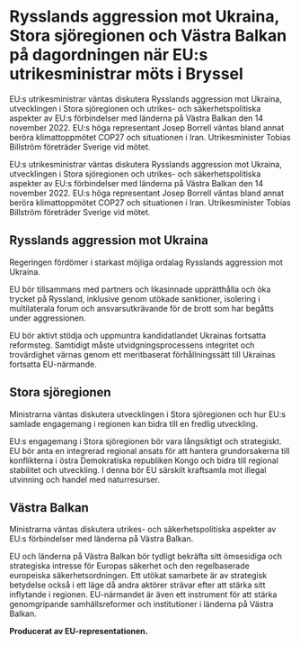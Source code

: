 # Rysslands aggression mot Ukraina, Stora sjöregionen och Västra Balkan på dagordningen när EU:s utrikesministrar möts i Bryssel

EU:s utrikesministrar väntas diskutera Rysslands aggression mot Ukraina, utvecklingen i Stora sjöregionen och utrikes- och säkerhetspolitiska aspekter av EU:s förbindelser med länderna på Västra Balkan den 14 november 2022. EU:s höga representant Josep Borrell väntas bland annat beröra klimattoppmötet COP27 och situationen i Iran. Utrikesminister Tobias Billström företräder Sverige vid mötet.

EU:s utrikesministrar väntas diskutera Rysslands aggression mot Ukraina, utvecklingen i Stora sjöregionen och utrikes- och säkerhetspolitiska aspekter av EU:s förbindelser med länderna på Västra Balkan den 14 november 2022. EU:s höga representant Josep Borrell väntas bland annat beröra klimattoppmötet COP27 och situationen i Iran. Utrikesminister Tobias Billström företräder Sverige vid mötet.

## Rysslands aggression mot Ukraina

Regeringen fördömer i starkast möjliga ordalag Rysslands aggression mot Ukraina.

EU bör tillsammans med partners och likasinnade upprätthålla och öka trycket på Ryssland, inklusive genom utökade sanktioner, isolering i multilaterala forum och ansvarsutkrävande för de brott som har begåtts under aggressionen.

EU bör aktivt stödja och uppmuntra kandidatlandet Ukrainas fortsatta reformsteg. Samtidigt måste utvidgningsprocessens integritet och trovärdighet värnas genom ett meritbaserat förhållningssätt till Ukrainas fortsatta EU-närmande.

## Stora sjöregionen

Ministrarna väntas diskutera utvecklingen i Stora sjöregionen och hur EU:s samlade engagemang i regionen kan bidra till en fredlig utveckling.

EU:s engagemang i Stora sjöregionen bör vara långsiktigt och strategiskt. EU bör anta en integrerad regional ansats för att hantera grundorsakerna till konflikterna i östra Demokratiska republiken Kongo och bidra till regional stabilitet och utveckling. I denna bör EU särskilt kraftsamla mot illegal utvinning och handel med naturresurser.

## Västra Balkan

Ministrarna väntas diskutera utrikes- och säkerhetspolitiska aspekter av EU:s förbindelser med länderna på Västra Balkan.

EU och länderna på Västra Balkan bör tydligt bekräfta sitt ömsesidiga och strategiska intresse för Europas säkerhet och den regelbaserade europeiska säkerhetsordningen. Ett utökat samarbete är av strategisk betydelse också i ett läge då andra aktörer strävar efter att stärka sitt inflytande i regionen. EU-närmandet är även ett instrument för att stärka genomgripande samhällsreformer och institutioner i länderna på Västra Balkan.



**Producerat av EU-representationen.**
